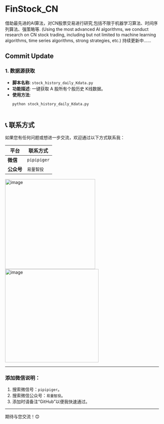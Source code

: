 # FinStock_CN
借助最先进的AI算法，对CN股票交易进行研究,包括不限于机器学习算法、时间序列算法、强策略等. 
(Using the most advanced AI algorithms, we conduct research on CN stock trading, including but not limited to machine learning algorithms, time series algorithms, strong strategies, etc.)
持续更新中......

## Commit Update
### 1. 数据源获取
- **脚本名称**: `stock_history_daily_Kdata.py`
- **功能描述**: 一键获取 A 股所有个股历史 K线数据。
- **使用方法**:
  ```bash
  python stock_history_daily_Kdata.py
 

## 📞 联系方式

如果您有任何问题或想进一步交流，欢迎通过以下方式联系我：

| 平台       | 联系方式        |
|------------|-----------------|
| **微信**   | `pipipiger`     |
| **公众号** | `易量智投`     |

<img width="295" alt="image" src="https://github.com/user-attachments/assets/40497500-9d48-42a6-ae17-206919365988" />

<img width="306" alt="image" src="https://github.com/user-attachments/assets/6237cdac-e197-43e7-92ae-464964788649" />

---

### 添加微信说明：
1. 搜索微信号：`pipipiger`。
2. 搜索微信公众号：`易量智投`。
3. 添加时请备注“GitHub”以便我快速通过。

---

期待与您交流！😊

